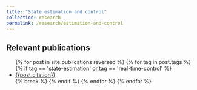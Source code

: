 ```yaml
---
title: "State estimation and control"
collection: research
permalink: /research/estimation-and-control
---
```


## Relevant publications

<ul>
{% for post in site.publications reversed %}
  {% for tag in post.tags %}
    {% if tag == 'state-estimation' or tag == 'real-time-control' %}
      <li class="publication__li"><a href="{{post.permalink}}">{{post.citation}}</a></li>
      {% break %}
    {% endif %}
  {% endfor %}
{% endfor %}
</ul>
